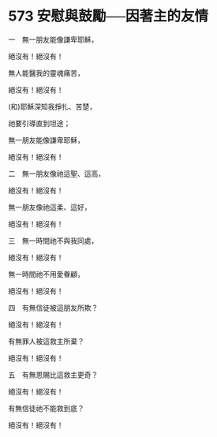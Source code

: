 # 573 安慰與鼓勵──因著主的友情

一　無一朋友能像謙卑耶穌，

絕沒有！絕沒有！

無人能醫我的靈魂痛苦，

絕沒有！絕沒有！

(和)耶穌深知我掙扎、苦楚，

祂要引導直到坦途；

無一朋友能像謙卑耶穌，

絕沒有！絕沒有！

二　無一朋友像祂這聖、這高，

絕沒有！絕沒有！

無一朋友像祂這柔、這好，

絕沒有！絕沒有！

三　無一時間祂不與我同處，

絕沒有！絕沒有！

無一時間祂不用愛眷顧，

絕沒有！絕沒有！

四　有無信徒被這朋友所欺？

絕沒有！絕沒有！

有無罪人被這救主所棄？

絕沒有！絕沒有！

五　有無恩賜比這救主更奇？

絕沒有！絕沒有！

有無信徒祂不能救到底？

絕沒有！絕沒有！

